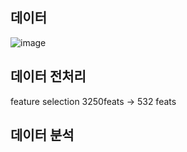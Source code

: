 
## 데이터
![image](https://user-images.githubusercontent.com/74644453/155071562-8e7d8d91-ac0c-4e5f-82d4-3a4e8f0cc61b.png)

## 데이터 전처리

feature selection 
3250feats -> 532 feats 



## 데이터 분석

